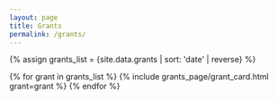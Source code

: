 ```yaml
---
layout: page
title: Grants
permalink: /grants/
---
```


{% assign grants_list = {site.data.grants | sort: 'date' | reverse} %}

<div id="grants-list" role="tablist" aria-multiselectable="true">
  {% for grant in grants_list %}
    {% include grants_page/grant_card.html grant=grant %}
  {% endfor %}
</div>
